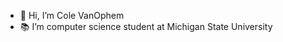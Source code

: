 - 👋 Hi, I’m Cole VanOphem
- 📚 I’m computer science student at Michigan State University 

<!---
ColeVanOphem/ColeVanOphem is a ✨ special ✨ repository because its `README.md` (this file) appears on your GitHub profile.
You can click the Preview link to take a look at your changes.
--->

